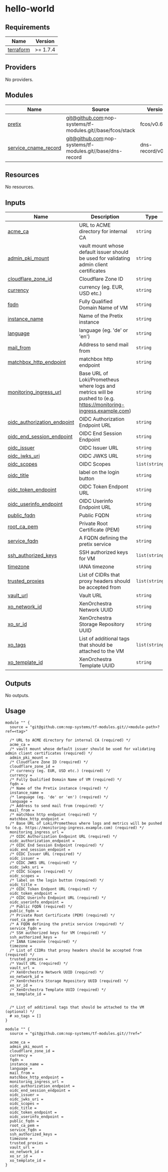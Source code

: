 # hello-world

<!-- BEGIN_TF_DOCS -->
## Requirements

| Name | Version |
|------|---------|
| <a name="requirement_terraform"></a> [terraform](#requirement\_terraform) | >= 1.7.4 |

## Providers

No providers.

## Modules

| Name | Source | Version |
|------|--------|---------|
| <a name="module_pretix"></a> [pretix](#module\_pretix) | git@github.com:nop-systems/tf-modules.git//base/fcos/stack | fcos/v0.6.0 |
| <a name="module_service_cname_record"></a> [service\_cname\_record](#module\_service\_cname\_record) | git@github.com:nop-systems/tf-modules.git//base/dns-record | dns-record/v0.2.0 |

## Resources

No resources.

## Inputs

| Name | Description | Type | Default | Required |
|------|-------------|------|---------|:--------:|
| <a name="input_acme_ca"></a> [acme\_ca](#input\_acme\_ca) | URL to ACME directory for internal CA | `string` | n/a | yes |
| <a name="input_admin_pki_mount"></a> [admin\_pki\_mount](#input\_admin\_pki\_mount) | vault mount whose default issuer should be used for validating admin client certificates | `string` | n/a | yes |
| <a name="input_cloudflare_zone_id"></a> [cloudflare\_zone\_id](#input\_cloudflare\_zone\_id) | Cloudflare Zone ID | `string` | n/a | yes |
| <a name="input_currency"></a> [currency](#input\_currency) | currency (eg. EUR, USD etc.) | `string` | n/a | yes |
| <a name="input_fqdn"></a> [fqdn](#input\_fqdn) | Fully Qualified Domain Name of VM | `string` | n/a | yes |
| <a name="input_instance_name"></a> [instance\_name](#input\_instance\_name) | Name of the Pretix instance | `string` | n/a | yes |
| <a name="input_language"></a> [language](#input\_language) | language (eg. 'de' or 'en') | `string` | n/a | yes |
| <a name="input_mail_from"></a> [mail\_from](#input\_mail\_from) | Address to send mail from | `string` | n/a | yes |
| <a name="input_matchbox_http_endpoint"></a> [matchbox\_http\_endpoint](#input\_matchbox\_http\_endpoint) | matchbox http endpoint | `string` | n/a | yes |
| <a name="input_monitoring_ingress_url"></a> [monitoring\_ingress\_url](#input\_monitoring\_ingress\_url) | Base URL of Loki/Prometheus where logs and metrics will be pushed to (e.g. https://monitoring-ingress.example.com) | `string` | n/a | yes |
| <a name="input_oidc_authorization_endpoint"></a> [oidc\_authorization\_endpoint](#input\_oidc\_authorization\_endpoint) | OIDC Authorization Endpoint URL | `string` | n/a | yes |
| <a name="input_oidc_end_session_endpoint"></a> [oidc\_end\_session\_endpoint](#input\_oidc\_end\_session\_endpoint) | OIDC End Session Endpoint | `string` | n/a | yes |
| <a name="input_oidc_issuer"></a> [oidc\_issuer](#input\_oidc\_issuer) | OIDC Issuer URL | `string` | n/a | yes |
| <a name="input_oidc_jwks_uri"></a> [oidc\_jwks\_uri](#input\_oidc\_jwks\_uri) | OIDC JWKS URL | `string` | n/a | yes |
| <a name="input_oidc_scopes"></a> [oidc\_scopes](#input\_oidc\_scopes) | OIDC Scopes | `list(string)` | n/a | yes |
| <a name="input_oidc_title"></a> [oidc\_title](#input\_oidc\_title) | label on the login button | `string` | n/a | yes |
| <a name="input_oidc_token_endpoint"></a> [oidc\_token\_endpoint](#input\_oidc\_token\_endpoint) | OIDC Token Endpont URL | `string` | n/a | yes |
| <a name="input_oidc_userinfo_endpoint"></a> [oidc\_userinfo\_endpoint](#input\_oidc\_userinfo\_endpoint) | OIDC Userinfo Endpoint URL | `string` | n/a | yes |
| <a name="input_public_fqdn"></a> [public\_fqdn](#input\_public\_fqdn) | Public FQDN | `string` | n/a | yes |
| <a name="input_root_ca_pem"></a> [root\_ca\_pem](#input\_root\_ca\_pem) | Private Root Certificate (PEM) | `string` | n/a | yes |
| <a name="input_service_fqdn"></a> [service\_fqdn](#input\_service\_fqdn) | A FQDN defining the pretix service | `string` | n/a | yes |
| <a name="input_ssh_authorized_keys"></a> [ssh\_authorized\_keys](#input\_ssh\_authorized\_keys) | SSH authorized keys for VM | `list(string)` | n/a | yes |
| <a name="input_timezone"></a> [timezone](#input\_timezone) | IANA timezone | `string` | n/a | yes |
| <a name="input_trusted_proxies"></a> [trusted\_proxies](#input\_trusted\_proxies) | List of CIDRs that proxy headers should be accepted from | `list(string)` | n/a | yes |
| <a name="input_vault_url"></a> [vault\_url](#input\_vault\_url) | Vault URL | `string` | n/a | yes |
| <a name="input_xo_network_id"></a> [xo\_network\_id](#input\_xo\_network\_id) | XenOrchestra Network UUID | `string` | n/a | yes |
| <a name="input_xo_sr_id"></a> [xo\_sr\_id](#input\_xo\_sr\_id) | XenOrchestra Storage Repository UUID | `string` | n/a | yes |
| <a name="input_xo_tags"></a> [xo\_tags](#input\_xo\_tags) | List of additional tags that should be attached to the VM | `list(string)` | `[]` | no |
| <a name="input_xo_template_id"></a> [xo\_template\_id](#input\_xo\_template\_id) | XenOrchestra Template UUID | `string` | n/a | yes |

## Outputs

No outputs.

## Usage

```hcl
module "" {
  source = "git@github.com:nop-systems/tf-modules.git//<module-path>?ref=<tag>"
  
  /* URL to ACME directory for internal CA (required) */
  acme_ca =
  /* vault mount whose default issuer should be used for validating admin client certificates (required) */
  admin_pki_mount =
  /* Cloudflare Zone ID (required) */
  cloudflare_zone_id =
  /* currency (eg. EUR, USD etc.) (required) */
  currency =
  /* Fully Qualified Domain Name of VM (required) */
  fqdn =
  /* Name of the Pretix instance (required) */
  instance_name =
  /* language (eg. 'de' or 'en') (required) */
  language =
  /* Address to send mail from (required) */
  mail_from =
  /* matchbox http endpoint (required) */
  matchbox_http_endpoint =
  /* Base URL of Loki/Prometheus where logs and metrics will be pushed to (e.g. https://monitoring-ingress.example.com) (required) */
  monitoring_ingress_url =
  /* OIDC Authorization Endpoint URL (required) */
  oidc_authorization_endpoint =
  /* OIDC End Session Endpoint (required) */
  oidc_end_session_endpoint =
  /* OIDC Issuer URL (required) */
  oidc_issuer =
  /* OIDC JWKS URL (required) */
  oidc_jwks_uri =
  /* OIDC Scopes (required) */
  oidc_scopes =
  /* label on the login button (required) */
  oidc_title =
  /* OIDC Token Endpont URL (required) */
  oidc_token_endpoint =
  /* OIDC Userinfo Endpoint URL (required) */
  oidc_userinfo_endpoint =
  /* Public FQDN (required) */
  public_fqdn =
  /* Private Root Certificate (PEM) (required) */
  root_ca_pem =
  /* A FQDN defining the pretix service (required) */
  service_fqdn =
  /* SSH authorized keys for VM (required) */
  ssh_authorized_keys =
  /* IANA timezone (required) */
  timezone =
  /* List of CIDRs that proxy headers should be accepted from (required) */
  trusted_proxies =
  /* Vault URL (required) */
  vault_url =
  /* XenOrchestra Network UUID (required) */
  xo_network_id =
  /* XenOrchestra Storage Repository UUID (required) */
  xo_sr_id =
  /* XenOrchestra Template UUID (required) */
  xo_template_id =

  
  /* List of additional tags that should be attached to the VM (optional) */
  # xo_tags = []
}

module "" {
  source = "git@github.com:nop-systems/tf-modules.git//?ref="
  
  acme_ca =
  admin_pki_mount =
  cloudflare_zone_id =
  currency =
  fqdn =
  instance_name =
  language =
  mail_from =
  matchbox_http_endpoint =
  monitoring_ingress_url =
  oidc_authorization_endpoint =
  oidc_end_session_endpoint =
  oidc_issuer =
  oidc_jwks_uri =
  oidc_scopes =
  oidc_title =
  oidc_token_endpoint =
  oidc_userinfo_endpoint =
  public_fqdn =
  root_ca_pem =
  service_fqdn =
  ssh_authorized_keys =
  timezone =
  trusted_proxies =
  vault_url =
  xo_network_id =
  xo_sr_id =
  xo_template_id =
}
```
<!-- END_TF_DOCS -->
